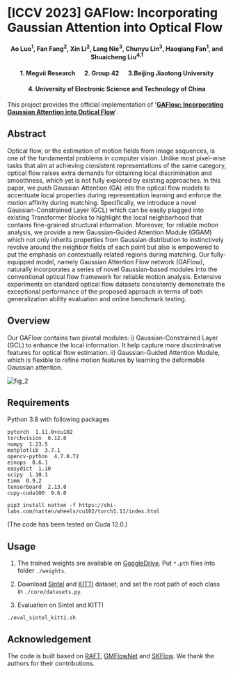 # [ICCV 2023] GAFlow: Incorporating Gaussian Attention into Optical Flow

<h4 align="center">Ao Luo<sup>1</sup>, Fan Fang<sup>2</sup>, Xin Li<sup>2</sup>, Lang Nie<sup>3</sup>, Chunyu Lin<sup>3</sup>, Haoqiang Fan<sup>1</sup>, and Shuaicheng Liu<sup>4,1</sup></h4>
<h4 align="center">1. Megvii Research &emsp; 2. Group 42 &emsp; 3.Beijing Jiaotong University</h4>
<h4 align="center">4. University of Electronic Science and Technology of China</h4>

This project provides the official implementation of '[**GAFlow: Incorporating Gaussian Attention into Optical Flow**]()'.

## Abstract
Optical flow, or the estimation of motion fields from image sequences, is one of the fundamental problems in computer vision. Unlike most pixel-wise tasks that aim at achieving consistent representations of the same category, optical flow raises extra demands for obtaining local discrimination and smoothness, which yet is not fully explored by existing approaches. In this paper, we push Gaussian Attention (GA) into the optical flow models to accentuate local properties during representation learning and enforce the motion affinity during matching. Specifically, we introduce a novel Gaussian-Constrained Layer (GCL) which can be easily plugged into existing Transformer blocks to highlight the local neighborhood that contains fine-grained structural information. Moreover, for reliable motion analysis, we provide a new Gaussian-Guided Attention Module (GGAM) which not only inherits properties from Gaussian distribution to instinctively revolve around the neighbor fields of each point but also is empowered to put the emphasis on contextually related regions during matching. Our fully-equipped model, namely Gaussian Attention Flow network (GAFlow), naturally incorporates a series of novel Gaussian-based modules into the conventional optical flow framework for reliable motion analysis. Extensive experiments on standard optical flow datasets consistently demonstrate the exceptional performance of the proposed approach in terms of both generalization ability evaluation and online benchmark testing. 


## Overview

Our GAFlow contains two pivotal modules: i) Gaussian-Constrained Layer (GCL) to enhance the local information. It help capture more discriminative features for optical flow estimation.
ii) Gaussian-Guided Attention Module, which is flexible to refine motion features by learning the deformable Gaussian attention.

![fig_2](https://github.com/LA30/GAFlow/assets/47421121/0fdb8ca3-3ad2-48ca-8e8f-742eec402670)

## Requirements

Python 3.8 with following packages
```Shell
pytorch  1.11.0+cu102
torchvision  0.12.0
numpy  1.23.5
matplotlib  3.7.1
opencv-python  4.7.0.72
einops  0.6.1
easydict  1.10 
scipy  1.10.1
timm  0.9.2
tensorboard  2.13.0
cupy-cuda100  9.6.0

pip3 install natten -f https://shi-labs.com/natten/wheels/cu102/torch1.11/index.html
```
(The code has been tested on Cuda 12.0.)


## Usage

1. The trained weights are available on [GoogleDrive](https://drive.google.com/drive/folders/1_g3HWm6asi8CXEQrhJE2kv_PIXGbOAkv?usp=sharing). Put `*.pth` files into folder `./weights`.

2. Download [Sintel](http://sintel.is.tue.mpg.de/) and [KITTI](http://www.cvlibs.net/datasets/kitti/eval_scene_flow.php?benchmark=flow) dataset, and set the root path of each class in `./core/datasets.py`.


3. Evaluation on Sintel and KITTI
```Shell
./eval_sintel_kitti.sh
```

## Acknowledgement

The code is built based on [RAFT](https://github.com/princeton-vl/RAFT), [GMFlowNet](https://github.com/xiaofeng94/GMFlowNet) and [SKFlow](https://github.com/littlespray/SKFlow). We thank the authors for their contributions.
